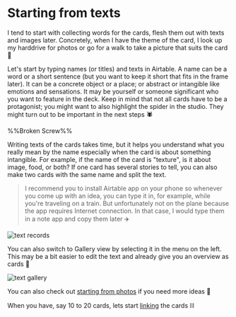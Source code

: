 Starting from texts
========

I tend to start with collecting words for the cards, flesh them out with texts and images later. Concretely, when I have the theme of the card, I look up my harddrive for photos or go for a walk to take a picture that suits the card :telescope:

Let's start by typing names (or titles) and texts in Airtable. A name can be a word or a short sentence (but you want to keep it short that fits in the frame later). It can be a concrete object or a place; or abstract or intangible like emotions and sensations. It may be yourself or someone significant who you want to feature in the deck. Keep in mind that not all cards have to be a protagonist; you might want to also highlight the spider in the studio. They might turn out to be important in the next steps :spider:

%%Broken Screw%%

Writing texts of the cards takes time, but it helps you understand what you really mean by the name especially when the card is about something intangible. For example, if the name of the card is "texture", is it about image, food, or both? If one card has several stories to tell, you can also make two cards with the same name and split the text.

> I recommend you to install Airtable app on your phone so whenever you come up with an idea, you can type it in, for example, while you're traveling on a train. But unfortunately not on the plane because the app requires Internet connection. In that case, I would type them in a note app and copy them later :airplane:

![text records](https://cdn.glitch.global/61984d65-52b6-418b-b420-2547b4acca3d/airtable-text-records.png?v=1693831790160)

You can also switch to Gallery view by selecting it in the menu on the left. This may be a bit easier to edit the text and already give you an overview as cards :flower_playing_cards:

![text gallery](https://cdn.glitch.global/61984d65-52b6-418b-b420-2547b4acca3d/airtable-text-gallery.png?v=1693832230370)

You can also check out [starting from photos](#doc/photos) if you need more ideas :eyes:

When you have, say 10 to 20 cards, lets start [linking](#doc/links) the cards :chains:
